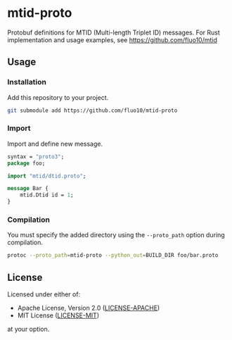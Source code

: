 # mtid-proto

Protobuf definitions for MTID (Multi-length Triplet ID) messages.
For Rust implementation and usage examples, see https://github.com/fluo10/mtid

## Usage

### Installation

Add this repository to your project.

```bash
git submodule add https://github.com/fluo10/mtid-proto
```

### Import

Import and define new message.

```protobuf:foo/bar.proto
syntax = "proto3";
package foo;

import "mtid/dtid.proto";

message Bar {
    mtid.Dtid id = 1;
}
```

### Compilation

You must specify the added directory using the `--proto_path` option during compilation.

```bash
protoc --proto_path=mtid-proto --python_out=BUILD_DIR foo/bar.proto
```

## License

Licensed under either of:

- Apache License, Version 2.0 ([LICENSE-APACHE](LICENSE-APACHE))
- MIT License ([LICENSE-MIT](LICENSE-MIT))

at your option.
